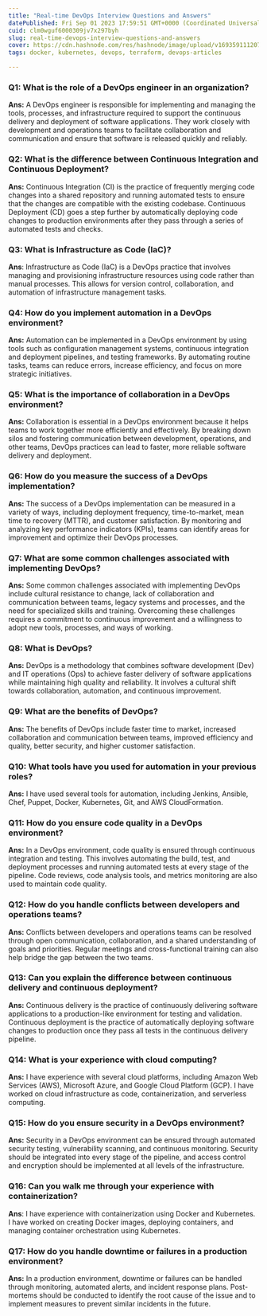 ```yaml
---
title: "Real-time DevOps Interview Questions and Answers"
datePublished: Fri Sep 01 2023 17:59:51 GMT+0000 (Coordinated Universal Time)
cuid: clm0wguf6000309jv7x297byh
slug: real-time-devops-interview-questions-and-answers
cover: https://cdn.hashnode.com/res/hashnode/image/upload/v1693591112076/91a66320-b278-4c01-8602-8a0d8c193218.png
tags: docker, kubernetes, devops, terraform, devops-articles

---
```


### **Q1: What is the role of a DevOps engineer in an organization?**

**Ans:** A DevOps engineer is responsible for implementing and managing the tools, processes, and infrastructure required to support the continuous delivery and deployment of software applications. They work closely with development and operations teams to facilitate collaboration and communication and ensure that software is released quickly and reliably.

### **Q2: What is the difference between Continuous Integration and Continuous Deployment?**

**Ans:** Continuous Integration (CI) is the practice of frequently merging code changes into a shared repository and running automated tests to ensure that the changes are compatible with the existing codebase. Continuous Deployment (CD) goes a step further by automatically deploying code changes to production environments after they pass through a series of automated tests and checks.

### Q3: What is Infrastructure as Code (IaC)?

**Ans**: Infrastructure as Code (IaC) is a DevOps practice that involves managing and provisioning infrastructure resources using code rather than manual processes. This allows for version control, collaboration, and automation of infrastructure management tasks.

### Q4: How do you implement automation in a DevOps environment?

**Ans:** Automation can be implemented in a DevOps environment by using tools such as configuration management systems, continuous integration and deployment pipelines, and testing frameworks. By automating routine tasks, teams can reduce errors, increase efficiency, and focus on more strategic initiatives.

### Q5: What is the importance of collaboration in a DevOps environment?

**Ans:** Collaboration is essential in a DevOps environment because it helps teams to work together more efficiently and effectively. By breaking down silos and fostering communication between development, operations, and other teams, DevOps practices can lead to faster, more reliable software delivery and deployment.

### Q6: How do you measure the success of a DevOps implementation?

**Ans:** The success of a DevOps implementation can be measured in a variety of ways, including deployment frequency, time-to-market, mean time to recovery (MTTR), and customer satisfaction. By monitoring and analyzing key performance indicators (KPIs), teams can identify areas for improvement and optimize their DevOps processes.

### Q7: What are some common challenges associated with implementing DevOps?

**Ans:** Some common challenges associated with implementing DevOps include cultural resistance to change, lack of collaboration and communication between teams, legacy systems and processes, and the need for specialized skills and training. Overcoming these challenges requires a commitment to continuous improvement and a willingness to adopt new tools, processes, and ways of working.

### Q8: What is DevOps?

**Ans:** DevOps is a methodology that combines software development (Dev) and IT operations (Ops) to achieve faster delivery of software applications while maintaining high quality and reliability. It involves a cultural shift towards collaboration, automation, and continuous improvement.

### Q9: What are the benefits of DevOps?

**Ans:** The benefits of DevOps include faster time to market, increased collaboration and communication between teams, improved efficiency and quality, better security, and higher customer satisfaction.

### Q10: What tools have you used for automation in your previous roles?

**Ans:** I have used several tools for automation, including Jenkins, Ansible, Chef, Puppet, Docker, Kubernetes, Git, and AWS CloudFormation.

### Q11: How do you ensure code quality in a DevOps environment?

**Ans:** In a DevOps environment, code quality is ensured through continuous integration and testing. This involves automating the build, test, and deployment processes and running automated tests at every stage of the pipeline. Code reviews, code analysis tools, and metrics monitoring are also used to maintain code quality.

### Q12: How do you handle conflicts between developers and operations teams?

**Ans:** Conflicts between developers and operations teams can be resolved through open communication, collaboration, and a shared understanding of goals and priorities. Regular meetings and cross-functional training can also help bridge the gap between the two teams.

### Q13: Can you explain the difference between continuous delivery and continuous deployment?

**Ans:** Continuous delivery is the practice of continuously delivering software applications to a production-like environment for testing and validation. Continuous deployment is the practice of automatically deploying software changes to production once they pass all tests in the continuous delivery pipeline.

### Q14: What is your experience with cloud computing?

**Ans:** I have experience with several cloud platforms, including Amazon Web Services (AWS), Microsoft Azure, and Google Cloud Platform (GCP). I have worked on cloud infrastructure as code, containerization, and serverless computing.

### Q15: How do you ensure security in a DevOps environment?

**Ans:** Security in a DevOps environment can be ensured through automated security testing, vulnerability scanning, and continuous monitoring. Security should be integrated into every stage of the pipeline, and access control and encryption should be implemented at all levels of the infrastructure.

### Q16: Can you walk me through your experience with containerization?

**Ans**: I have experience with containerization using Docker and Kubernetes. I have worked on creating Docker images, deploying containers, and managing container orchestration using Kubernetes.

### Q17: How do you handle downtime or failures in a production environment?

**Ans:** In a production environment, downtime or failures can be handled through monitoring, automated alerts, and incident response plans. Post-mortems should be conducted to identify the root cause of the issue and to implement measures to prevent similar incidents in the future.